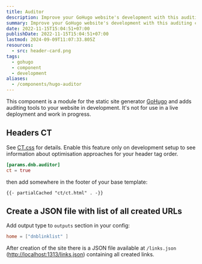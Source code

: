 ```yaml
---
title: Auditor
description: Improve your GoHugo website's development with this auditing component. These auditing tools ensure you to find hidden performance boosts.
summary: Improve your GoHugo website's development with this auditing component. These auditing tools ensure you to find hidden performance boosts.
date: 2022-11-15T15:04:51+07:00
publishDate: 2022-11-15T15:04:51+07:00
lastmod: 2024-09-09T11:07:33.805Z
resources:
  - src: header-card.png
tags:
  - gohugo
  - component
  - development
aliases:
  - /components/hugo-auditor
---
```


This component is a module for the static site generator [GoHugo](https://gohugo.io) and adds auditing tools to your website in development. It's not for use in a live deployment and work in progress.

## Headers CT

See [CT.css](https://github.com/csswizardry/ct) for details. Enable this feature only on development setup to see information about optimisation approaches for your header tag order.

```toml
[params.dnb.auditor]
ct = true
```

then add somewhere in the footer of your base template:

```gotemplate
{{- partialCached "ct/ct.html" . -}}
```

## Create a JSON file with list of all created URLs

Add output type to `outputs` section in your config:

```toml
home = ["dnblinklist" ]
```

After creation of the site there is a JSON file available at `/links.json` (<http://localhost:1313/links.json>) containing all created links.
